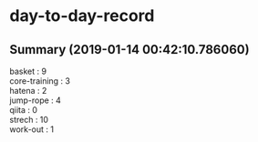 # day-to-day-record  
## Summary  (2019-01-14 00:42:10.786060)  
basket : 9  
core-training : 3  
hatena : 2  
jump-rope : 4  
qiita : 0  
strech : 10  
work-out : 1  
